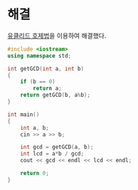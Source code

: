 # 해결 
[유클리드 호제법](https://github.com/jja08111/algorithm/tree/master/algospot/14%20%EC%A0%95%EC%88%98%EB%A1%A0/5%20%EC%9C%A0%ED%81%B4%EB%A6%AC%EB%93%9C%20%EC%95%8C%EA%B3%A0%EB%A6%AC%EC%A6%98)을 이용하여 해결했다.  
```c++
#include <iostream>
using namespace std;

int getGCD(int a, int b)
{
	if (b == 0)
		return a;
	return getGCD(b, a%b);
}

int main()
{
	int a, b;
	cin >> a >> b;

	int gcd = getGCD(a, b);
	int lcd = a*b / gcd;
	cout << gcd << endl << lcd << endl;

	return 0;
}
```
